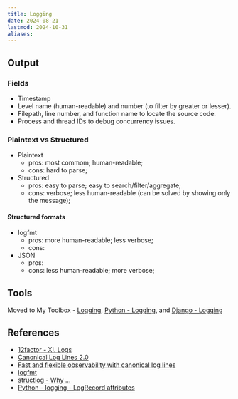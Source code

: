 ```yaml
---
title: Logging
date: 2024-08-21
lastmod: 2024-10-31
aliases:
---
```


## Output
### Fields
- Timestamp
- Level name (human-readable) and number (to filter by greater or lesser).
- Filepath, line number, and function name to locate the source code.
- Process and thread IDs to debug concurrency issues.


### Plaintext vs Structured
- Plaintext
    * pros: most commom; human-readable;
    * cons: hard to parse;
- Structured
    * pros: easy to parse; easy to search/filter/aggregate;
    * cons: verbose; less human-readable (can be solved by showing only the
      message);

#### Structured formats
- logfmt
    * pros: more human-readable; less verbose;
    * cons:
- JSON
    * pros:
    * cons: less human-readable; more verbose;



## Tools
Moved to My Toolbox - [Logging](https://toolbox.cezimbra.me/lists/logging/),
[Python - Logging](https://toolbox.cezimbra.me/lists/python-logging/), and
[Django - Logging](https://toolbox.cezimbra.me/lists/django-logging/)



## References
- [12factor - XI. Logs](https://12factor.net/logs)
- [Canonical Log Lines 2.0](https://brandur.org/nanoglyphs/025-logs#canonical-log-lines-2)
- [Fast and flexible observability with canonical log lines](https://stripe.com/blog/canonical-log-lines)
- [logfmt](https://brandur.org/logfmt)
- [structlog - Why ...](https://www.structlog.org/en/stable/why.html)
- [Python - logging - LogRecord attributes](https://docs.python.org/3/library/logging.html#logrecord-attributes)
